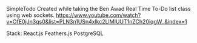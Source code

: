SimpleTodo
Created while taking the Ben Awad Real Time To-Do list class using web sockets.
https://www.youtube.com/watch?v=OfE0jJn3qs0&list=PLN3n1USn4xlkc2LlMIUUT1nZCh20iqgW_&index=1

Stack:
React.js
Feathers.js
PostgreSQL
